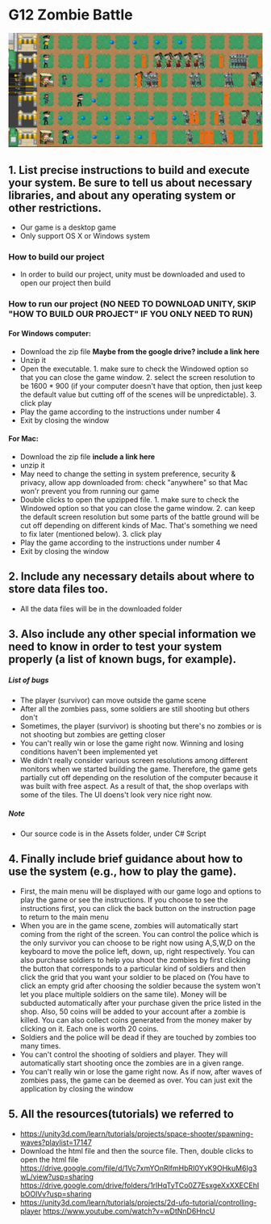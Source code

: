 # G12 Zombie Battle
![alt text](https://github.com/bryan-wu/ZombieBattleUnity/blob/new_map/updatedsample.PNG "In-game capture")

## 1. List precise instructions to build and execute your system. Be sure to tell us about necessary libraries, and about any operating system or other restrictions.
* Our game is a desktop game
* Only support OS X or Windows system
### How to build our project
* In order to build our project, unity must be downloaded and used to open our project then build
### How to run our project (NO NEED TO DOWNLOAD UNITY, SKIP "HOW TO BUILD OUR PROJECT" IF YOU ONLY NEED TO RUN)
#### For Windows computer:
* Download the zip file **Maybe from the google drive? include a link here**
* Unzip it
* Open the executable. 1. make sure to check the Windowed option so that you can close the game window. 2. select the screen resolution to be 1600 * 900 (if your computer doesn't have that option, then just keep the default value but cutting off of the scenes will be unpredictable). 3. click play
* Play the game according to the instructions under number 4
* Exit by closing the window
#### For Mac:
* Download the zip file **include a link here**
* unzip it
* May need to change the setting in system preference, security & privacy, allow app downloaded from: check "anywhere" so that Mac won'r prevent you from running our game
* Double clicks to open the upzipped file. 1. make sure to check the Windowed option so that you can close the game window. 2. can keep the default screen resolution but some parts of the battle ground will be cut off depending on different kinds of Mac. That's something we need to fix later (mentioned below). 3. click play
* Play the game according to the instructions under number 4
* Exit by closing the window
## 2. Include any necessary details about where to store data files too.
* All the data files will be in the downloaded folder
## 3. Also include any other special information we need to know in order to test your system properly (a list of known bugs, for example).
##### List of bugs
* The player (survivor) can move outside the game scene
* After all the zombies pass, some soldiers are still shooting but others don't
* Sometimes, the player (survivor) is shooting but there's no zombies or is not shooting but zombies are getting closer
* You can't really win or lose the game right now. Winning and losing conditions haven't been implemented yet
* We didn't really consider various screen resolutions among different monitors when we started building the game. Therefore, the game gets partially cut off depending on the resolution of the computer because it was built with free aspect. As a result of that, the shop overlaps with some of the tiles. The UI doens't look very nice right now.
##### Note
* Our source code is in the Assets folder, under C# Script
## 4. Finally include brief guidance about how to use the system (e.g., how to play the game).
* First, the main menu will be displayed with our game logo and options to play the game or see the instructions. If you choose to see the instructions first, you can click the back button on the instruction page to return to the main menu
* When you are in the game scene, zombies will automatically start coming from the right of the screen. You can control the police which is the only survivor you can choose to be right now using A,S,W,D on the keyboard to move the police left, down, up, right respectively. You can also purchase soldiers to help you shoot the zombies by first clicking the button that corresponds to a particular kind of soldiers and then click the grid that you want your soldier to be placed on (You have to click an empty grid after choosing the soldier because the system won't let you place multiple soldiers on the same tile). Money will be subducted automatically after your purchase given the price listed in the shop. Also, 50 coins will be added to your account after a zombie is killed. You can also collect coins generated from the money maker by clicking on it. Each one is worth 20 coins. 
* Soldiers and the police will be dead if they are touched by zombies too many times.
* You can't control the shooting of soldiers and player. They will automatically start shooting once the zombies are in a given range.
* You can't really win or lose the game right now. As if now, after waves of zombies pass, the game can be deemed as over. You can just exit the application by closing the window
## 5. All the resources(tutorials) we referred to
* <https://unity3d.com/learn/tutorials/projects/space-shooter/spawning-waves?playlist=17147>
* Download the html file and then the source file. Then, double clicks to open the html file
<https://drive.google.com/file/d/1Vc7xmYOnRlfmHbRI0YvK9OHkuM6Ig3wL/view?usp=sharing> <https://drive.google.com/drive/folders/1rlHqTyTCo0Z7EsxgeXxXXECEhIbOOlVv?usp=sharing>
* <https://unity3d.com/learn/tutorials/projects/2d-ufo-tutorial/controlling-player>
  <https://www.youtube.com/watch?v=wDtNnD6HncU>


